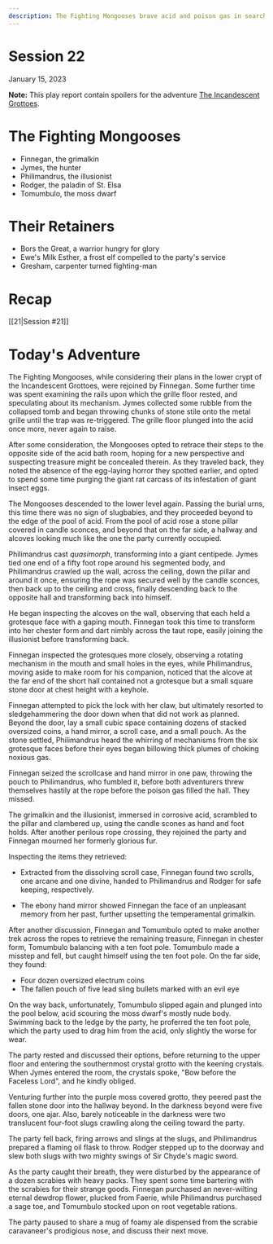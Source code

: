 ```yaml
---
description: The Fighting Mongooses brave acid and poison gas in search of treasure.
---
```


# Session 22

January 15, 2023

**Note:** This play report contain spoilers for the adventure [The Incandescent Grottoes](https://necroticgnome.com/products/the-incandescent-grottoes).

# The Fighting Mongooses

- Finnegan, the grimalkin
- Jymes, the hunter
- Philimandrus, the illusionist
- Rodger, the paladin of St. Elsa
- Tomumbulo, the moss dwarf

# Their Retainers

- Bors the Great, a warrior hungry for glory
- Ewe's Milk Esther, a frost elf compelled to the party's service
- Gresham, carpenter turned fighting-man

# Recap

[[21|Session #21]]

# Today's Adventure

The Fighting Mongooses, while considering their plans in the lower crypt of the Incandescent Grottoes, were rejoined by Finnegan. Some further time was spent examining the rails upon which the grille floor rested, and speculating about its mechanism. Jymes collected some rubble from the collapsed tomb and began throwing chunks of stone stile onto the metal grille until the trap was re-triggered. The grille floor plunged into the acid once more, never again to raise.

After some consideration, the Mongooses opted to retrace their steps to the opposite side of the acid bath room, hoping for a new perspective and suspecting treasure might be concealed therein. As they traveled back, they noted the absence of the egg-laying horror they spotted earlier, and opted to spend some time purging the giant rat carcass of its infestation of giant insect eggs.

The Mongooses descended to the lower level again. Passing the burial urns, this time there was no sign of slugbabies, and they proceeded beyond to the edge of the pool of acid. From the pool of acid rose a stone pillar covered in candle sconces, and beyond that on the far side, a hallway and alcoves looking much like the one the party currently occupied.

Philimandrus cast _quasimorph_, transforming into a giant centipede. Jymes tied one end of a fifty foot rope around his segmented body, and Philimandrus crawled up the wall, across the ceiling, down the pillar and around it once, ensuring the rope was secured well by the candle sconces, then back up to the ceiling and cross, finally descending back to the opposite hall and transforming back into himself.

He began inspecting the alcoves on the wall, observing that each held a grotesque face with a gaping mouth. Finnegan took this time to transform into her chester form and dart nimbly across the taut rope, easily joining the illusionist before transforming back.

Finnegan inspected the grotesques more closely, observing a rotating mechanism in the mouth and small holes in the eyes, while Philimandrus, moving aside to make room for his companion, noticed that the alcove at the far end of the short hall contained not a grotesque but a small square stone door at chest height with a keyhole.

Finnegan attempted to pick the lock with her claw, but ultimately resorted to sledgehammering the door down when that did not work as planned. Beyond the door, lay a small cubic space containing dozens of stacked oversized coins, a hand mirror, a scroll case, and a small pouch. As the stone settled, Philimandrus heard the whirring of mechanisms from the six grotesque faces before their eyes began billowing thick plumes of choking noxious gas.

Finnegan seized the scrollcase and hand mirror in one paw, throwing the pouch to Philimandrus, who fumbled it, before both adventurers threw themselves hastily at the rope before the poison gas filled the hall. They missed.

The grimalkin and the illusionist, immersed in corrosive acid, scrambled to the pillar and clambered up, using the candle scones as hand and foot holds. After another perilous rope crossing, they rejoined the party and Finnegan mourned her formerly glorious fur.

Inspecting the items they retrieved:

- Extracted from the dissolving scroll case, Finnegan found two scrolls, one arcane and one divine, handed to Philimandrus and Rodger for safe keeping, respectively.

- The ebony hand mirror showed Finnegan the face of an unpleasant memory from her past, further upsetting the temperamental grimalkin.

After another discussion, Finnegan and Tomumbulo opted to make another trek across the ropes to retrieve the remaining treasure, Finnegan in chester form, Tomumbulo balancing with a ten foot pole. Tomumbulo made a misstep and fell, but caught himself using the ten foot pole. On the far side, they found:

- Four dozen oversized electrum coins
- The fallen pouch of five lead sling bullets marked with an evil eye

On the way back, unfortunately, Tomumbulo slipped again and plunged into the pool below, acid scouring the moss dwarf's mostly nude body. Swimming back to the ledge by the party, he proferred the ten foot pole, which the party used to drag him from the acid, only slightly the worse for wear.

The party rested and discussed their options, before returning to the upper floor and entering the southernmost crystal grotto with the keening crystals. When Jymes entered the room, the crystals spoke, "Bow before the Faceless Lord", and he kindly obliged.

Venturing further into the purple moss covered grotto, they peered past the fallen stone door into the hallway beyond. In the darkness beyond were five doors, one ajar. Also, barely noticeable in the darkness were two translucent four-foot slugs crawling along the ceiling toward the party.

The party fell back, firing arrows and slings at the slugs, and Philimandrus prepared a flaming oil flask to throw. Rodger stepped up to the doorway and slew both slugs with two mighty swings of Sir Chyde's magic sword.

As the party caught their breath, they were disturbed by the appearance of a dozen scrabies with heavy packs. They spent some time bartering with the scrabies for their strange goods. Finnegan purchased an never-wilting eternal dewdrop flower, plucked from Faerie, while Philimandrus purchased a sage toe, and Tomumbulo stocked upon on root vegetable rations.

The party paused to share a mug of foamy ale dispensed from the scrabie caravaneer's prodigious nose, and discuss their next move.